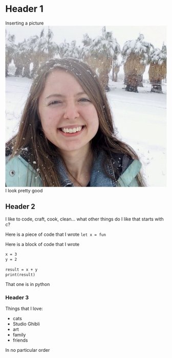# Header 1
Inserting a picture
![A picture of me](/images/pic_of_me.jpg)
I look pretty good
## Header 2
I like to code, craft, cook, clean... what other things do I like that starts with c?

Here is a piece of code that I wrote
`let x = fun`

Here is a block of code that I wrote
```
x = 3
y = 2

result = x + y
print(result)
```
That one is in python
### Header 3
Things that I love:
* cats
* Studio Ghibli
* art
* family
* friends

In no particular order